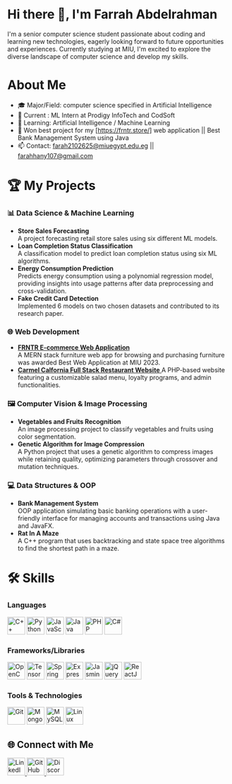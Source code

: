 # Hi there 👋, I'm Farrah Abdelrahman

I'm a senior computer science student passionate about coding and learning new technologies, eagerly looking forward to future opportunities and experiences. Currently studying at MIU, I'm excited to explore the diverse landscape of computer science and develop my skills.

# About Me

- 🎓 Major/Field: computer science specified in Artificial Intelligence
- 🔭 Current : ML Intern at Prodigy InfoTech and CodSoft
- 🌱 Learning: Artificial Intelligence / Machine Learning
- 🥇 Won best project for my [https://frntr.store/] web application || Best Bank Management System using Java
- 📫 Contact: farah2102625@miuegypt.edu.eg || farahhany107@gmail.com

# 🏆 My Projects 
### 📊 Data Science & Machine Learning
- **Store Sales Forecasting**  
  A project forecasting retail store sales using six different ML models.
- **Loan Completion Status Classification**  
  A classification model to predict loan completion status using six ML algorithms.
- **Energy Consumption Prediction**  
  Predicts energy consumption using a polynomial regression model, providing insights into usage patterns after data preprocessing and cross-validation.
- **Fake Credit Card Detection**  
  Implemented 6 models on two chosen datasets and contributed to its research paper.


### 🌐 Web Development
- <a href="https://github.com/nouranMo/FRNTR">**FRNTR E-commerce Web Application**</a>  
  A MERN stack furniture web app for browsing and purchasing furniture was awarded Best Web Application at MIU 2023.
- <a href="https://github.com/mennaemam12/Carmel-California"> **Carmel Calfornia Full Stack Restaurant Website** </a>
  A PHP-based website featuring a customizable salad menu, loyalty programs, and admin functionalities.



 ### 🖼️ Computer Vision & Image Processing
- **Vegetables and Fruits Recognition**  
  An image processing project to classify vegetables and fruits using color segmentation.
- **Genetic Algorithm for Image Compression**  
  A Python project that uses a genetic algorithm to compress images while retaining quality, optimizing parameters through crossover and mutation techniques.


### 💻 Data Structures & OOP
- **Bank Management System**  
  OOP application simulating basic banking operations with a user-friendly interface for managing accounts and transactions using Java and JavaFX.
- **Rat In A Maze**  
  A C++ program that uses backtracking and state space tree algorithms to find the shortest path in a maze.




# 🛠️ Skills

### Languages
<p>
  <img src="https://cdn.jsdelivr.net/gh/devicons/devicon/icons/cplusplus/cplusplus-original.svg" alt="C++" width="40" height="40"/>
  <img src="https://cdn.jsdelivr.net/gh/devicons/devicon/icons/python/python-original.svg" alt="Python" width="40" height="40"/>
  <img src="https://cdn.jsdelivr.net/gh/devicons/devicon/icons/javascript/javascript-original.svg" alt="JavaScript" width="40" height="40"/>
  <img src="https://cdn.jsdelivr.net/gh/devicons/devicon/icons/java/java-original.svg" alt="Java" width="40" height="40"/>
  <img src="https://cdn.jsdelivr.net/gh/devicons/devicon/icons/php/php-original.svg" alt="PHP" width="40" height="40"/>
  <img src="https://cdn.jsdelivr.net/gh/devicons/devicon/icons/csharp/csharp-original.svg" alt="C#" width="40" height="40"/>
</p>

### Frameworks/Libraries
<p>
  <img src="https://cdn.jsdelivr.net/gh/devicons/devicon/icons/opencv/opencv-original.svg" alt="OpenCV" width="40" height="40"/>
  <img src="https://cdn.jsdelivr.net/gh/devicons/devicon/icons/tensorflow/tensorflow-original.svg" alt="TensorFlow" width="40" height="40"/>
  <img src="https://cdn.jsdelivr.net/gh/devicons/devicon/icons/spring/spring-original.svg" alt="Spring Boot" width="40" height="40"/>
  <img src="https://cdn.jsdelivr.net/gh/devicons/devicon/icons/express/express-original.svg" alt="Express.js" width="40" height="40"/>
  <img src="https://cdn.jsdelivr.net/gh/devicons/devicon/icons/jasmine/jasmine-original.svg" alt="Jasmine" width="40" height="40"/>
  <img src="https://cdn.jsdelivr.net/gh/devicons/devicon/icons/jquery/jquery-original.svg" alt="jQuery" width="40" height="40"/>
  <img src="https://cdn.jsdelivr.net/gh/devicons/devicon/icons/react/react-original.svg" alt="ReactJS" width="40" height="40"/>
</p>

### Tools & Technologies
<p>
  <img src="https://cdn.jsdelivr.net/gh/devicons/devicon/icons/git/git-original.svg" alt="Git" width="40" height="40"/>
  <img src="https://cdn.jsdelivr.net/gh/devicons/devicon/icons/mongodb/mongodb-original.svg" alt="MongoDB" width="40" height="40"/>
  <img src="https://cdn.jsdelivr.net/gh/devicons/devicon/icons/mysql/mysql-original.svg" alt="MySQL" width="40" height="40"/>
  <img src="https://cdn.jsdelivr.net/gh/devicons/devicon/icons/linux/linux-original.svg" alt="Linux" width="40" height="40"/>
</p>



## 🌐 Connect with Me

<p>
  <a href="https://www.linkedin.com/in/farrah-hany-088426277">
    <img src="https://cdn.jsdelivr.net/gh/devicons/devicon/icons/linkedin/linkedin-original.svg" alt="LinkedIn" width="40" height="40"/>
  </a>
  <a href="https://github.com/gitfarrah" class="icon-link">
    <img src="https://cdn.jsdelivr.net/gh/devicons/devicon/icons/github/github-original.svg" alt="GitHub" width="40" height="40"/>
</a>
  <a href="https://discordapp.com/users/768151393604993046" class="icon-link">
    <img src="https://upload.wikimedia.org/wikipedia/commons/a/a1/Discord_logo_2023.svg" alt="Discord" width="40" height="40"/>
</a>
</p>

